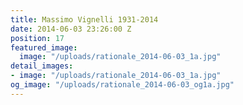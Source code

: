 ```yaml
---
title: Massimo Vignelli 1931-2014
date: 2014-06-03 23:26:00 Z
position: 17
featured_image:
  image: "/uploads/rationale_2014-06-03_1a.jpg"
detail_images:
- image: "/uploads/rationale_2014-06-03_1a.jpg"
og_image: "/uploads/rationale_2014-06-03_og1a.jpg"
---
```


